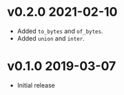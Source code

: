 # v0.2.0 2021-02-10

- Added `to_bytes` and `of_bytes`.
- Added `union` and `inter`.

# v0.1.0 2019-03-07

- Initial release
